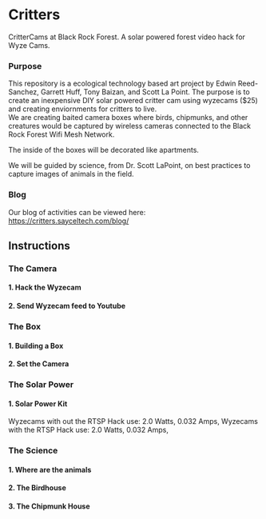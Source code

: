 # Critters
CritterCams at Black Rock Forest. A solar powered forest video hack for Wyze Cams. 

### Purpose
This repository is a ecological technology based art project by Edwin Reed-Sanchez, Garrett Huff, Tony Baizan, and Scott La Point. 
The purpose is to create an inexpensive DIY solar powered critter cam using wyzecams ($25) and creating enviornments for critters to live.  
We are creating baited camera boxes where birds, chipmunks, and other creatures would be captured by wireless cameras connected to the Black Rock Forest Wifi Mesh Network.   

The inside of the boxes will be decorated like apartments.  

We will be guided by science, from Dr. Scott LaPoint, on best practices to capture images of animals in the field.  

### Blog
Our blog of activities can be viewed here: https://critters.sayceltech.com/blog/

## Instructions

### The Camera
#### 1. Hack the Wyzecam
#### 2. Send Wyzecam feed to Youtube

### The Box
#### 1. Building a Box
#### 2. Set the Camera

### The Solar Power
#### 1. Solar Power Kit
Wyzecams with out the RTSP Hack use: 2.0 Watts, 0.032 Amps, 
Wyzecams with the RTSP Hack use: 2.0 Watts, 0.032 Amps, 


### The Science
#### 1. Where are the animals
#### 2. The Birdhouse
#### 3. The Chipmunk House







